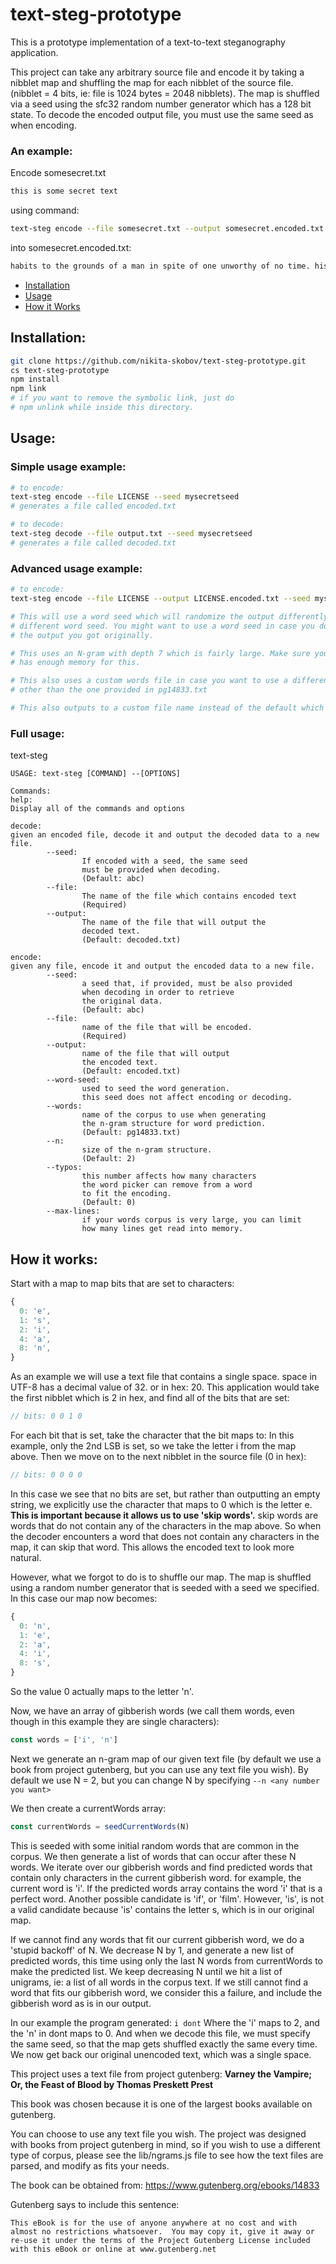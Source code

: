 # text-steg-prototype

This is a prototype implementation of a text-to-text steganography application.

This project can take any arbitrary source file and encode it by taking a nibblet map and shuffling the map for each nibblet of the source file. (nibblet = 4 bits, ie: file is 1024 bytes = 2048 nibblets).
The map is shuffled via a seed using the sfc32 random number generator which has a 128 bit state. 
To decode the encoded output file, you must use the same seed as when encoding.

### An example:

Encode somesecret.txt
```md
this is some secret text
```

using command:
```sh
text-steg encode --file somesecret.txt --output somesecret.encoded.txt --n 4
```

into somesecret.encoded.txt:
```md
habits to the grounds of a man in spite of one unworthy of no time. his form being tied to a mill moments my soon and since you family prosperity. one as ll a way but himself. was was as good some time but being on old soon acquit beautiful flora it not to varney burn out family you family said now of charles on
```

* [Installation](#installation)
* [Usage](#usage)
* [How it Works](#how-it-works)

## Installation:
```sh
git clone https://github.com/nikita-skobov/text-steg-prototype.git
cs text-steg-prototype
npm install
npm link
# if you want to remove the symbolic link, just do
# npm unlink while inside this directory.
```


## Usage:

### Simple usage example:
```sh
# to encode:
text-steg encode --file LICENSE --seed mysecretseed
# generates a file called encoded.txt

# to decode:
text-steg decode --file output.txt --seed mysecretseed
# generates a file called decoded.txt
```

### Advanced usage example:
```sh
# to encode:
text-steg encode --file LICENSE --output LICENSE.encoded.txt --seed mysecretseed --word-seed someotherseed --n 7 --words mycustomfile.txt

# This will use a word seed which will randomize the output differently for every
# different word seed. You might want to use a word seed in case you don't like
# the output you got originally.

# This uses an N-gram with depth 7 which is fairly large. Make sure your computer
# has enough memory for this.

# This also uses a custom words file in case you want to use a different corpus
# other than the one provided in pg14833.txt

# This also outputs to a custom file name instead of the default which is encoded.txt
```

### Full usage:
text-steg
```
USAGE: text-steg [COMMAND] --[OPTIONS]

Commands:
help:
Display all of the commands and options

decode:
given an encoded file, decode it and output the decoded data to a new file.
        --seed:
                If encoded with a seed, the same seed
                must be provided when decoding.
                (Default: abc)
        --file:
                The name of the file which contains encoded text
                (Required)
        --output:
                The name of the file that will output the
                decoded text.
                (Default: decoded.txt)

encode:
given any file, encode it and output the encoded data to a new file.
        --seed:
                a seed that, if provided, must be also provided
                when decoding in order to retrieve
                the original data.
                (Default: abc)
        --file:
                name of the file that will be encoded.
                (Required)
        --output:
                name of the file that will output
                the encoded text.
                (Default: encoded.txt)
        --word-seed:
                used to seed the word generation.
                this seed does not affect encoding or decoding.
        --words:
                name of the corpus to use when generating
                the n-gram structure for word prediction.
                (Default: pg14833.txt)
        --n:
                size of the n-gram structure.
                (Default: 2)
        --typos:
                this number affects how many characters
                the word picker can remove from a word
                to fit the encoding.
                (Default: 0)
        --max-lines:
                if your words corpus is very large, you can limit
                how many lines get read into memory.
```


## How it works:

Start with a map to map bits that are set to characters:
```js
{
  0: 'e',
  1: 's',
  2: 'i',
  4: 'a',
  8: 'n',
}
```

As an example we will use a text file that contains a single space. space in UTF-8 has a decimal value of 32. or in hex: 20. This application would take the first nibblet which is 2 in hex, and find all of the bits that are set:
```js
// bits: 0 0 1 0
```

For each bit that is set, take the character that the bit maps to:
In this example, only the 2nd LSB is set, so we take the letter i from the map above. Then we move on to the next nibblet in the source file (0 in hex):
```js
// bits: 0 0 0 0
```
In this case we see that no bits are set, but rather than outputting an empty string, we explicitly use the character that maps to 0 which is the letter e.
**This is important because it allows us to use 'skip words'.** skip words are words that do not contain any of the characters in the map above. So when the decoder encounters a word that does not contain any characters in the map, it can skip that word. This allows the encoded text to look more natural.

However, what we forgot to do is to shuffle our map. The map is shuffled using a random number generator that is seeded with a seed we specified.
In this case our map now becomes:
```js
{
  0: 'n',
  1: 'e',
  2: 'a',
  4: 'i',
  8: 's',
}
```
So the value 0 actually maps to the letter 'n'.

Now, we have an array of gibberish words (we call them words, even though in this example they are single characters):
```js
const words = ['i', 'n']
```

Next we generate an n-gram map of our given text file (by default we use a book from project gutenberg, but you can use any text file you wish). By default we use N = 2, but you can change N by specifying `--n <any number you want>`

We then create a currentWords array:
```js
const currentWords = seedCurrentWords(N)
```

This is seeded with some initial random words that are common in the corpus.
We then generate a list of words that can occur after these N words. We iterate over our gibberish words and find predicted words that contain only characters in the current gibberish word. for example, the current word is 'i'. If the predicted words array contains the word 'i' that is a perfect word. Another possible candidate is 'if', or 'film'. However, 'is', is not a valid candidate because 'is' contains the letter s, which is in our original map.

If we cannot find any words that fit our current gibberish word, we do a 'stupid backoff' of N. We decrease N by 1, and generate a new list of predicted words, this time using only the last N words from currentWords to make the predicted list. We keep decreasing N until we hit a list of unigrams, ie: a list of all words in the corpus text. If we still cannot find a word that fits our gibberish word, we consider this a failure, and include the gibberish word as is in our output.

In our example the program generated:
`i dont`
Where the 'i' maps to 2,
and the 'n' in dont maps to 0.
And when we decode this file, we must specify the same seed, so that the map gets shuffled exactly the same every time. We now get back our original unencoded text, which was a single space.



This project uses a text file from project gutenberg:
**Varney the Vampire; Or, the Feast of Blood by Thomas Preskett Prest**

This book was chosen because it is one of the largest books available
on gutenberg.

You can choose to use any text file you wish. The project was designed with books from project gutenberg in mind, so if you wish to use a different type of corpus, please see the lib/ngrams.js file to see how the text files are parsed, and modify as fits your needs.

The book can be obtained from:
https://www.gutenberg.org/ebooks/14833


Gutenberg says to include this sentence:
```
This eBook is for the use of anyone anywhere at no cost and with
almost no restrictions whatsoever.  You may copy it, give it away or
re-use it under the terms of the Project Gutenberg License included
with this eBook or online at www.gutenberg.net
```